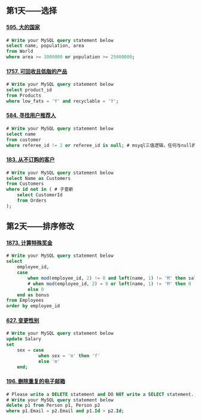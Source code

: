 ## 第1天——选择

#### [595. 大的国家](https://leetcode.cn/problems/big-countries/)

``` sql
# Write your MySQL query statement below
select name, population, area 
from World 
where area >= 3000000 or population >= 25000000;
```

#### [1757. 可回收且低脂的产品](https://leetcode.cn/problems/recyclable-and-low-fat-products/)

```` sql
# Write your MySQL query statement below
select product_id
from Products
where low_fats = 'Y' and recyclable = 'Y';
````



#### [584. 寻找用户推荐人](https://leetcode.cn/problems/find-customer-referee/)

```` sql
# Write your MySQL query statement below
select name
from customer
where referee_id != 2 or referee_id is null; # msyql三值逻辑，任何与null的比较都会变成unknown, 包括null自己；所以需要用is null
````



#### [183. 从不订购的客户](https://leetcode.cn/problems/customers-who-never-order/)

``` sql
# Write your MySQL query statement below
select Name as Customers
from Customers
where id not in ( # 子查新
    select CustomerId
    from Orders
);
```



## 第2天——排序修改

#### [1873. 计算特殊奖金](https://leetcode.cn/problems/calculate-special-bonus/)

``` sql
# Write your MySQL query statement below
select 
    employee_id,
    case 
        when mod(employee_id, 2) != 0 and left(name, 1) != 'M' then salary
        # when mod(employee_id, 2) = 0 or left(name, 1) != 'M' then 0
        else 0
    end as bonus
from Employees
order by employee_id
```



#### [627. 变更性别](https://leetcode.cn/problems/swap-salary/)

``` sql
# Write your MySQL query statement below
update Salary
set
    sex = case
            when sex = 'm' then 'f'
            else 'm'
    end;

```



#### [196. 删除重复的电子邮箱](https://leetcode.cn/problems/delete-duplicate-emails/)

``` sql
# Please write a DELETE statement and DO NOT write a SELECT statement.
# Write your MySQL query statement below
delete p1 from Person p1, Person p2
where p1.Email = p2.Email and p1.Id > p2.Id;
```





